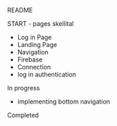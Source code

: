 README

START - pages skellital 
- Log in Page
- Landing Page
- Navigation 
- Firebase 
- Connection
- log in authentication 

In progress 
- implementing bottom navigation


Completed

